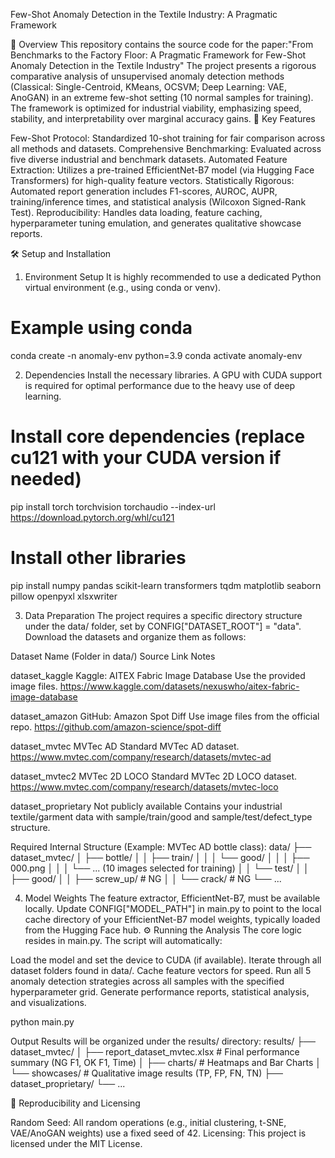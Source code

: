 Few-Shot Anomaly Detection in the Textile Industry: A Pragmatic Framework

📄 Overview
This repository contains the source code for the paper:"From Benchmarks to the Factory Floor: A Pragmatic Framework for Few-Shot Anomaly Detection in the Textile Industry"
The project presents a rigorous comparative analysis of unsupervised anomaly detection methods (Classical: Single-Centroid, KMeans, OCSVM; Deep Learning: VAE, AnoGAN) in an extreme few-shot setting (10 normal samples for training). The framework is optimized for industrial viability, emphasizing speed, stability, and interpretability over marginal accuracy gains.
🚀 Key Features

Few-Shot Protocol: Standardized 10-shot training for fair comparison across all methods and datasets.
Comprehensive Benchmarking: Evaluated across five diverse industrial and benchmark datasets.
Automated Feature Extraction: Utilizes a pre-trained EfficientNet-B7 model (via Hugging Face Transformers) for high-quality feature vectors.
Statistically Rigorous: Automated report generation includes F1-scores, AUROC, AUPR, training/inference times, and statistical analysis (Wilcoxon Signed-Rank Test).
Reproducibility: Handles data loading, feature caching, hyperparameter tuning emulation, and generates qualitative showcase reports.

🛠️ Setup and Installation
1. Environment Setup
It is highly recommended to use a dedicated Python virtual environment (e.g., using conda or venv).
# Example using conda
conda create -n anomaly-env python=3.9
conda activate anomaly-env

2. Dependencies
Install the necessary libraries. A GPU with CUDA support is required for optimal performance due to the heavy use of deep learning.
# Install core dependencies (replace cu121 with your CUDA version if needed)
pip install torch torchvision torchaudio --index-url https://download.pytorch.org/whl/cu121

# Install other libraries
pip install numpy pandas scikit-learn transformers tqdm matplotlib seaborn pillow openpyxl xlsxwriter

3. Data Preparation
The project requires a specific directory structure under the data/ folder, set by CONFIG["DATASET_ROOT"] = "data". Download the datasets and organize them as follows:



Dataset Name (Folder in data/)
Source Link
Notes



dataset_kaggle
Kaggle: AITEX Fabric Image Database
Use the provided image files.
https://www.kaggle.com/datasets/nexuswho/aitex-fabric-image-database

dataset_amazon
GitHub: Amazon Spot Diff
Use image files from the official repo.
https://github.com/amazon-science/spot-diff

dataset_mvtec
MVTec AD
Standard MVTec AD dataset.
https://www.mvtec.com/company/research/datasets/mvtec-ad

dataset_mvtec2
MVTec 2D LOCO
Standard MVTec 2D LOCO dataset.
https://www.mvtec.com/company/research/datasets/mvtec-loco

dataset_proprietary
Not publicly available
Contains your industrial textile/garment data with sample/train/good and sample/test/defect_type structure.


Required Internal Structure (Example: MVTec AD bottle class):
data/
├── dataset_mvtec/
│   ├── bottle/
│   │   ├── train/
│   │   │   └── good/
│   │   │       ├── 000.png
│   │   │       └── ... (10 images selected for training)
│   │   └── test/
│   │       ├── good/
│   │       ├── screw_up/  # NG
│   │       └── crack/    # NG
└── ...

4. Model Weights
The feature extractor, EfficientNet-B7, must be available locally. Update CONFIG["MODEL_PATH"] in main.py to point to the local cache directory of your EfficientNet-B7 model weights, typically loaded from the Hugging Face hub.
⚙️ Running the Analysis
The core logic resides in main.py. The script will automatically:

Load the model and set the device to CUDA (if available).
Iterate through all dataset folders found in data/.
Cache feature vectors for speed.
Run all 5 anomaly detection strategies across all samples with the specified hyperparameter grid.
Generate performance reports, statistical analysis, and visualizations.

python main.py

Output
Results will be organized under the results/ directory:
results/
├── dataset_mvtec/
│   ├── report_dataset_mvtec.xlsx  # Final performance summary (NG F1, OK F1, Time)
│   ├── charts/                    # Heatmaps and Bar Charts
│   └── showcases/                 # Qualitative image results (TP, FP, FN, TN)
├── dataset_proprietary/
└── ...

📝 Reproducibility and Licensing

Random Seed: All random operations (e.g., initial clustering, t-SNE, VAE/AnoGAN weights) use a fixed seed of 42.
Licensing: This project is licensed under the MIT License.
